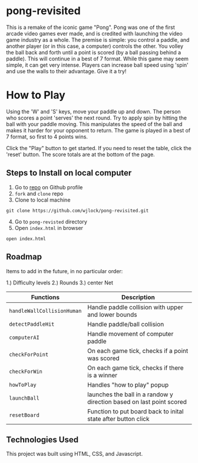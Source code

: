 # pong-revisited
 This is a remake of the iconic game "Pong". Pong was one of the first arcade video games ever made, and is credited with launching the video game industry as a whole. The premise is simple: you control a paddle, and another player (or in this case, a computer) controls the other. You volley the ball back and forth until a point is scored (by a ball passing behind a paddle). This will continue in a best of 7 format. While this game may seem simple, it can get very intense. Players can increase ball speed using 'spin' and use the walls to their advantage. Give it a try!

 # How to Play

Using the 'W' and 'S' keys, move your paddle up and down. The person who scores a point 'serves' the next round. Try to apply spin by hitting the ball with your paddle moving. This manipulates the speed of the ball and makes it harder for your opponent to return. The game is played in a best of 7 format, so first to 4 points wins.

Click the "Play" button to get started. If you need to reset the table, click the 'reset' button. The score totals are at the bottom of the page.


## Steps to Install on local computer
1. Go to [repo](https://github.com/wjlock/pong-revisited) on Github profile
2. `fork` and `clone` repo
3. Clone to local machine
```text
git clone https://github.com/wjlock/pong-revisited.git
```
4. Go to `pong-revisted` directory
5. Open `index.html` in browser
```text
open index.html
```

## Roadmap

Items to add in the future, in no particular order:

1.) Difficulty levels
2.) Rounds
3.) center Net


| Functions | Description |
| ----------- | ----------- |
| `handleWallCollisionHuman` | Handle paddle collision with upper and lower bounds|
| `detectPaddleHit` | Handle paddle/ball collision |
| `computerAI` | Handle movement of computer paddle|
| `checkForPoint` | On each game tick, checks if a point was scored |
| `checkForWin` | On each game tick, checks if there is a winner|
| `howToPlay` | Handles "how to play" popup |
| `launchBall` | launches the ball in a randow y direction based on last point scored|
| `resetBoard` | Function to put board back to inital state after button click |

## Technologies Used

This project was built using HTML, CSS, and Javascript.
